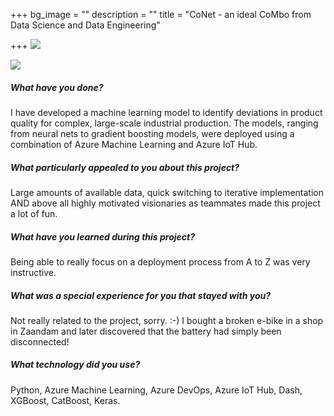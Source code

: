 +++
bg_image = ""
description = ""
title = "CoNet - an ideal CoMbo from Data Science and Data Engineering"

+++
![](/images/32a6a1cc-144f-4574-a2e1-a5c37a48c80c.png)


![](https://dataworkz.nl/images/32a6a1cc-144f-4574-a2e1-a5c37a48c80c.png)

##### What have you done?

I have developed a machine learning model to identify deviations in product quality for complex, large-scale industrial production. The models, ranging from neural nets to gradient boosting models, were deployed using a combination of Azure Machine Learning and Azure IoT Hub.

##### What particularly appealed to you about this project?

Large amounts of available data, quick switching to iterative implementation AND above all highly motivated visionaries as teammates made this project a lot of fun.

##### What have you learned during this project?

Being able to really focus on a deployment process from A to Z was very instructive.

##### What was a special experience for you that stayed with you?

Not really related to the project, sorry. :-) I bought a broken e-bike in a shop in Zaandam and later discovered that the battery had simply been disconnected!

##### What technology did you use?

Python, Azure Machine Learning, Azure DevOps, Azure IoT Hub, Dash, XGBoost, CatBoost, Keras.
